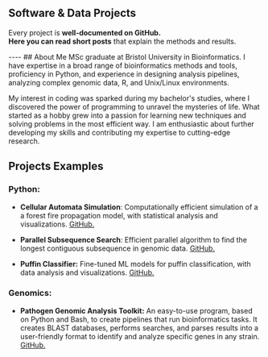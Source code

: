 <h2 class="main-title">Software & Data Projects</h2>

<p class="intro-text"> 
  Every project is <strong>well-documented on GitHub.</strong><br>
  <strong>Here you can read short posts</strong> that explain the methods and results.  
</p>
----
## About Me
MSc graduate at Bristol University in Bioinformatics. I have expertise in a broad range of bioinformatics methods and tools, proficiency in Python, and experience in designing analysis pipelines, analyzing complex genomic data, R, and Unix/Linux environments.
  
My interest in coding was sparked during my bachelor's studies, where I discovered the power of programming to unravel the mysteries of life. What started as a hobby grew into a passion for learning new techniques and solving problems in the most efficient way. I am enthusiastic about further developing my skills and contributing my expertise to cutting-edge research.


## Projects Examples

### Python:
* **Cellular Automata Simulation**: Computationally efficient simulation of a a forest fire propagation model, with statistical analysis and visualizations. [GitHub.](https://github.com/sapir-mardan/CellularAutomataFireModel)
  
* **Parallel Subsequence Search**: Efficient parallel algorithm to find the longest contiguous subsequence in genomic data. [GitHub.](https://github.com/sapir-mardan/ParallelSubSearch/tree/main)
  
* **Puffin Classifier:** Fine-tuned ML models for puffin classification, with data analysis and visualizations. [GitHub.](https://github.com/sapir-mardan/PuffinClassifier)

### Genomics:
* **Pathogen Genomic Analysis Toolkit:** An easy-to-use program, based on Python and Bash, to create pipelines that run bioinformatics tasks. It creates BLAST databases, performs searches, and parses results into a user-friendly format to identify and analyze specific genes in any strain. [GitHub.](https://github.com/sapir-mardan/pathogen-genomic-analysis-toolkit)


